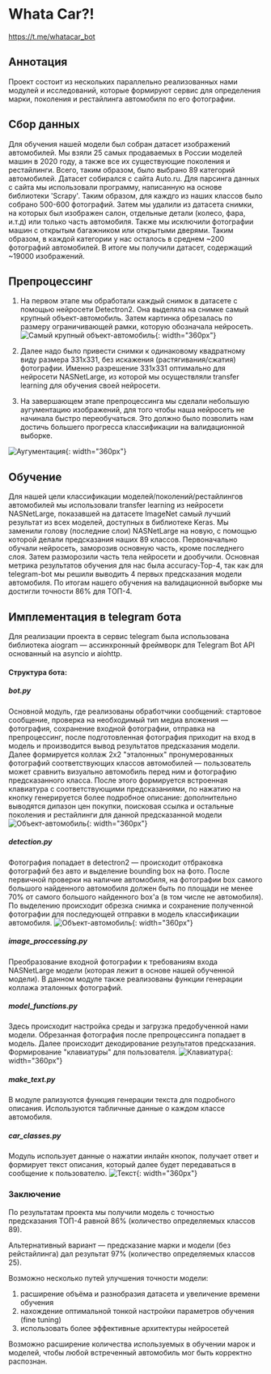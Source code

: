 # Whata Car?!

https://t.me/whatacar_bot

## Аннотация
Проект состоит из нескольких параллельно реализованных нами модулей и исследований, которые формируют сервис для определения марки, поколения и рестайлинга автомобиля по его фотографии.

## Сбор данных
Для обучения нашей модели был собран датасет изображений автомобилей. Мы взяли 25 самых продаваемых в России
моделей машин в 2020 году, а также все их существующие поколения и рестайлинги. Всего, таким образом,
было выбрано 89 категорий автомобилей. Датасет собирался с сайта Auto.ru. Для парсинга данных с сайта мы использовали программу, написанную на основе библиотеки 'Scrapy'.  Таким образом, для каждго из наших классов было собрано 500-600 фотографий.
Затем мы удалили из датасета снимки, на которых был изображен салон, отдельные детали (колесо, фара, и.т.д) или только часть
автомобиля. Также мы исключили фотографии машин с открытым багажником или открытыми дверями. Таким образом, в каждой
категории у нас осталось в среднем ~200 фотографий автомобилей. В итоге мы получили датасет, содержащий ~19000 изображений.

## Препроцессинг

1. На первом этапе мы обработали каждый снимок в датасете с помощью нейросети Detectron2. Она выделяла на снимке самый крупный объект-автомобиль. Затем картинка обрезалась по размеру ограничивающей рамки, которую обозначала нейросеть.
![Самый крупный объект-автомобиль](./static_images/bounding_photo.jpg "Автомобиль"){: width="360px"}

2. Далее надо было привести снимки к одинаковому квадратному виду размера 331x331, без искажения (растягивания/сжатия) фотографии. Именно разрешение 331x331 оптимально для нейросети NASNetLarge, из которой мы осуществляли transfer learning для обучения своей нейросети.
3. На завершающем этапе препроцессинга мы сделали небольшую аугументацию изображений, для того чтобы наша нейросеть не начинала быстро переобучаться. Это должно было позволить нам достичь большего прогресса классификации на валидационной выборке.

![Аугументация](./static_images/augmentation.png "Аугументация"){: width="360px"}

## Обучение
Для нашей цели классификации моделей/поколений/рестайлингов автомобилей мы использовали transfer learning из нейросети NASNetLarge,  показавшей на датасете ImageNet самый лучший результат из всех моделей, доступных в библиотеке Keras.
Мы заменили голову (последние слои) NASNetLarge на новую, с помощью которой делали предсказания наших 89 классов.
Первоначально обучали нейросеть, заморозив основную часть, кроме последнего слоя. Затем разморозили часть тела нейросети и дообучили.
Основная метрика результатов обучения для нас была accuracy-Top-4, так как для telegram-bot мы решили выводить 4 первых предсказания модели автомобиля.
По итогам нашего обучения на валидационной выборке мы достигли точности 86% для ТОП-4.  

## Имплементация в telegram бота
Для реализации проекта в сервис telegram была использована библиотека aiogram — ассинхронный фреймворк для Telegram Bot API основанный на asyncio и aiohttp.

#### Структура бота:

##### bot.py
Основной модуль, где реализованы обработчики сообщений: стартовое сообщение, проверка на необходимый тип медиа вложения — фотография, сохранение входной фотографии, отправка на препроцессинг, после подготовленная фотография приходит на вход в модель и производится вывод результатов предсказания модели. Далее формируется коллаж 2x2 "эталонных" пронумерованных фотографий соответствующих классов автомобилей — пользователь может сравнить визуально автомобиль перед ним и фотографию предсказанного класса. После этого формируется встроенная клавиатура с соответствующими предсказаниями, по нажатию на кнопку генерируется более подробное описание: дополнительно выводятся дипазон цен покупки, поисковая ссылка и остальные поколения и рестайлинги для данной предсказанной модели
![Объект-автомобиль](./static_images/screen1.jpg "Автомобиль"){: width="360px"}
##### detection.py
Фотография попадает в detectron2 — происходит отбраковка фотографий без авто и выделение bounding box на фото. После первичной проверки на наличие автомобиля, на фотографии box самого большого найденного автомобиля должен быть по площади не менее 70% от самого большого найденного box'а (в том числе не автомобиля). По выделению происходит обрезка снимка и сохранение полученной фотографии для последующей отправки в модель классификации автомобиля.
![Объект-автомобиль](./static_images/screen2.jpg "Автомобиль"){: width="360px"}
##### image_proccessing.py
Преобразование входной фотографии к требованиям входа NASNetLarge модели (которая лежит в основе нашей обученной модели). В данном модуле также реализованы функции генерации коллажа эталонных фотографий.

##### model_functions.py
Здесь происходит настройка среды и загрузка предобученной нами модели. Обрезанная фотография после препроцессинга попадает в модель. Далее происходит декодирование результатов предсказания. Формирование "клавиатуры" для пользователя.
![Клавиатура](./static_images/screen3.jpg "Клавиатура"){: width="360px"}
##### make_text.py
В модуле рализуются функция генерации текста для подробного описания. Используются табличные данные о каждом классе автомобиля.

##### car_classes.py
Модуль использует данные о нажатии инлайн кнопок, получает ответ и формирует текст описания, который далее будет передаваться в сообщение к пользователю.
![Текст](./static_images/screen4.jpg "Текст"){: width="360px"}

### Заключение

По результатам проекта мы получили модель с точностью предсказания ТОП-4 равной 86% (количество определяемых классов 89).

Альтернативный вариант — предсказание марки и модели (без рейстайлинга) дал результат 97% (количество определяемых классов 25).

Возможно несколько путей улучшения точности модели:
1. расширение объёма и разнобразия датасета и увеличение времени обучения
2. нахождение оптимальной тонкой настройки параметров обучения (fine tuning)
3. использовать более эффективные архитектуры нейросетей

Возможно расширение количества используемых в обучении марок и моделей, чтобы любой встреченный автомобиль мог быть корректно распознан.
